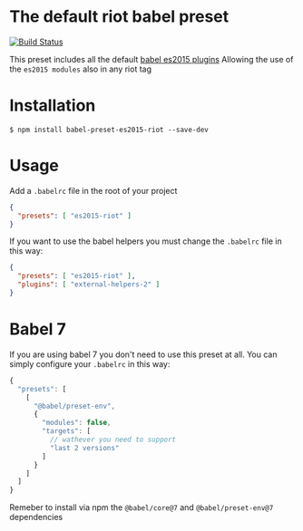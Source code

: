 # The default riot babel preset

[![Build Status](https://travis-ci.org/riot/babel-preset-es2015-riot.svg?branch=master)](https://travis-ci.org/riot/babel-preset-es2015-riot)

This preset includes all the default [babel es2015 plugins](https://github.com/babel/babel/blob/master/packages/babel-preset-es2015/index.js)
Allowing the use of the `es2015 modules` also in any riot tag

# Installation

`$ npm install babel-preset-es2015-riot --save-dev`

# Usage

Add a `.babelrc` file in the root of your project

```json
{
  "presets": [ "es2015-riot" ]
}
```

If you want to use the babel helpers you must change the `.babelrc` file in this way:

```json
{
  "presets": [ "es2015-riot" ],
  "plugins": [ "external-helpers-2" ]
}
```

# Babel 7

If you are using babel 7 you don't need to use this preset at all.
You can simply configure your `.babelrc` in this way:

```js
{
  "presets": [
    [
      "@babel/preset-env",
      {
        "modules": false,
        "targets": [
          // wathever you need to support
          "last 2 versions"
        ]
      }
    ]
  ]
}
```

Remeber to install via npm the `@babel/core@7` and `@babel/preset-env@7` dependencies